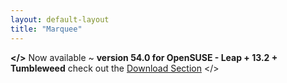 ```yaml
---
layout: default-layout
title: "Marquee"
---
```


**</>** Now available ~ **version 54.0 for OpenSUSE - Leap + 13.2 + Tumbleweed** check out the [Download Section](/download.html#suse "download IridiumBrowser") </>